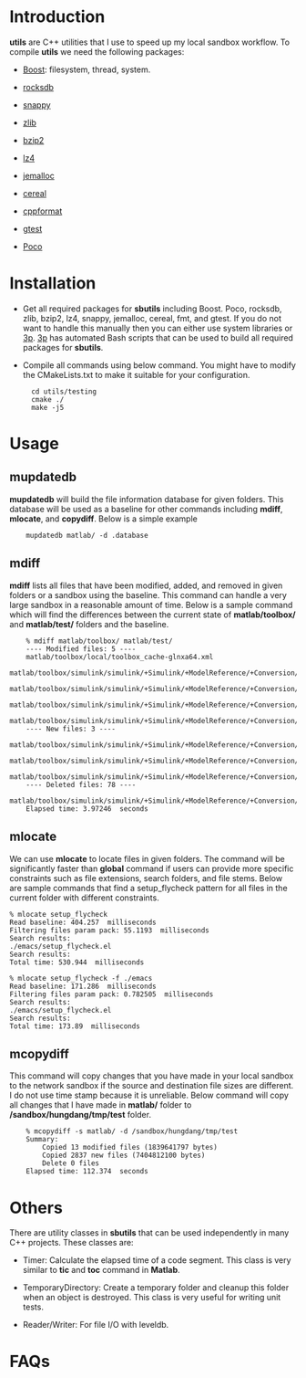 # Introduction #

**utils** are C++ utilities that I use to speed up my local sandbox workflow. To compile **utils** we need the following packages:

* [Boost](http://www.boost.org/): filesystem, thread, system.

* [rocksdb](http://rocksdb.org/)

* [snappy](http://google.github.io/snappy/)

* [zlib](http://zlib.net/)

* [bzip2](http://www.bzip.org/)

* [lz4](https://github.com/Cyan4973/lz4)

* [jemalloc](https://github.com/jemalloc)

* [cereal](http://uscilab.github.io/cereal/)

* [cppformat](https://github.com/cppformat/cppformat)

* [gtest](https://github.com/google/googletest)

* [Poco](http://pocoproject.org/)

# Installation #

* Get all required packages for **sbutils** including Boost. Poco, rocksdb, zlib, bzip2, lz4, snappy, jemalloc, cereal, fmt, and gtest. If you do not want to handle this manually then you can either use system libraries or [3p](https://github.com/hungptit/3p). [3p](https://github.com/hungptit/3p) has automated Bash scripts that can be used to build all required packages for **sbutils**.
* Compile all commands using below command. You might have to modify the CMakeLists.txt to make it suitable for your configuration.

        cd utils/testing
        cmake ./
        make -j5

# Usage #

## mupdatedb ##

**mupdatedb** will build the file information database for given folders. This database will be used as a baseline for other commands including **mdiff**, **mlocate**, and **copydiff**. Below is a simple example

        mupdatedb matlab/ -d .database

## mdiff ##

**mdiff** lists all files that have been modified, added, and removed in given folders or a sandbox using the baseline. This command can handle a very large sandbox in a reasonable amount of time. Below is a sample command which will find the differences between the current state of **matlab/toolbox/** and **matlab/test/** folders and the baseline.

        % mdiff matlab/toolbox/ matlab/test/
        ---- Modified files: 5 ----
        matlab/toolbox/local/toolbox_cache-glnxa64.xml
        matlab/toolbox/simulink/simulink/+Simulink/+ModelReference/+Conversion/CopyGraphicalInfo.m
        matlab/toolbox/simulink/simulink/+Simulink/+ModelReference/+Conversion/CheckModelForConversion.m
        matlab/toolbox/simulink/simulink/+Simulink/+ModelReference/+Conversion/ConversionData.m
        matlab/toolbox/simulink/simulink/+Simulink/+ModelReference/+Conversion/SubsystemConversion.m
        ---- New files: 3 ----
        matlab/toolbox/simulink/simulink/+Simulink/+ModelReference/+Conversion/CopyGraphicalInfo.m~
        matlab/toolbox/simulink/simulink/+Simulink/+ModelReference/+Conversion/ConversionData.m~
        matlab/toolbox/simulink/simulink/+Simulink/+ModelReference/+Conversion/CheckModelForConversion.m~
        ---- Deleted files: 78 ----
        matlab/toolbox/simulink/simulink/+Simulink/+ModelReference/+Conversion/SubsystemConversion.m~
        Elapsed time: 3.97246  seconds

## mlocate ##

We can use **mlocate** to locate files in given folders. The command will be significantly faster than **global** command if users can provide more specific constraints such as file extensions, search folders, and file stems. Below are sample commands that find a setup_flycheck pattern for all files in the current folder with different constraints.

    % mlocate setup_flycheck
    Read baseline: 404.257  milliseconds
    Filtering files param pack: 55.1193  milliseconds
    Search results:
    ./emacs/setup_flycheck.el
    Search results:
    Total time: 530.944  milliseconds

    % mlocate setup_flycheck -f ./emacs
    Read baseline: 171.286  milliseconds
    Filtering files param pack: 0.782505  milliseconds
    Search results:
    ./emacs/setup_flycheck.el
    Search results:
    Total time: 173.89  milliseconds

## mcopydiff ##

This command will copy changes that you have made in your local sandbox to the network sandbox if the source and destination file sizes are different. I do not use time stamp because it is unreliable. Below command will copy all changes that I have made in **matlab/** folder to **/sandbox/hungdang/tmp/test** folder.

        % mcopydiff -s matlab/ -d /sandbox/hungdang/tmp/test
        Summary:
        	Copied 13 modified files (1839641797 bytes)
        	Copied 2837 new files (7404812100 bytes)
        	Delete 0 files
        Elapsed time: 112.374  seconds

# Others #

There are utility classes in **sbutils** that can be used independently in many C++ projects. These classes are:

* Timer: Calculate the elapsed time of a code segment. This class is very similar to **tic** and **toc** command in **Matlab**.

* TemporaryDirectory: Create a temporary folder and cleanup this folder when an object is destroyed. This class is very useful for writing unit tests.

* Reader/Writer: For file I/O with leveldb.

# FAQs #
